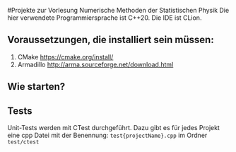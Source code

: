 #Projekte zur Vorlesung Numerische Methoden der Statistischen Physik
Die hier verwendete Programmiersprache ist C++20. Die IDE ist CLion.

## Voraussetzungen, die installiert sein müssen:
1. CMake https://cmake.org/install/
2. Armadillo http://arma.sourceforge.net/download.html


## Wie starten?

## Tests
Unit-Tests werden mit CTest durchgeführt.
Dazu gibt es für jedes Projekt eine cpp Datei mit der Benennung: `test{projectName}.cpp` im Ordner `test/ctest`



